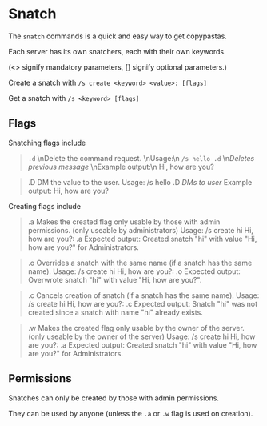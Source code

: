 # Snatch #

The `snatch` commands is a quick and easy way to get copypastas. 

Each server has its own snatchers, each with their own keywords.

(<> signify mandatory parameters, [] signify optional parameters.)

Create a snatch with
`/s create <keyword> <value>: [flags]`

Get a snatch with
`/s <keyword> [flags]`

## Flags ##

Snatching flags include

> `.d`
\nDelete the command request.
\nUsage:\n
> `/s hello .d`
\n*Deletes previous message*
\nExample output:\n
> Hi, how are you?

> .D
DM the value to the user.
Usage:
> /s hello .D
*DMs to user*
Example output:
> Hi, how are you?


Creating flags include

> .a
Makes the created flag only usable by those with admin permissions. (only useable by administrators)
Usage:
> /s create hi Hi, how are you?: .a
Expected output:
> Created snatch "hi" with value "Hi, how are you?" for Administrators.

> .o
Overrides a snatch with the same name (if a snatch has the same name).
Usage:
> /s create hi Hi, how are you?: .o
Expected output:
> Overwrote snatch "hi" with value "Hi, how are you?".

> .c
Cancels creation of snatch (if a snatch has the same name).
Usage:
> /s create hi Hi, how are you?: .c
Expected output:
> Snatch "hi" was not created since a snatch with name "hi" already exists.

> .w
Makes the created flag only usable by the owner of the server. (only useable by the owner of the server)
Usage:
> /s create hi Hi, how are you?: .a
Expected output:
> Created snatch "hi" with value "Hi, how are you?" for Administrators.


## Permissions ##

Snatches can only be created by those with admin permissions. 

They can be used by anyone (unless the `.a` or `.w` flag is used on creation).